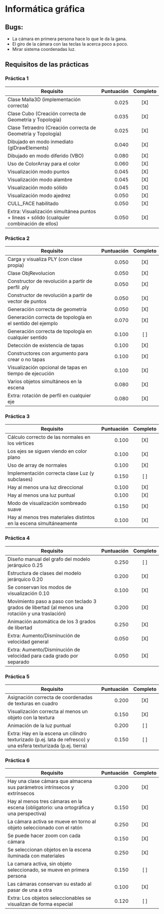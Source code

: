 # Informática gráfica

## Bugs:

- La cámara en primera persona hace lo que le da la gana.
- El giro de la cámara con las teclas la acerca poco a poco.
- Mirar sistema coordenadas luz.

## Requisitos de las prácticas

### Práctica 1

| Requisito                                                                                 | Puntuación | Completo |
| ----------------------------------------------------------------------------------------- | ---------: | :------: |
| Clase Malla3D (implementación correcta)                                                   | 0.025      | [X]      |
| Clase Cubo (Creación correcta de Geometría y Topología)                                   | 0.035      | [X]      |
| Clase Tetraedro (Creación correcta de Geometría y Topología)                              | 0.025      | [X]      |
| Dibujado en modo inmediato (glDrawElements)                                               | 0.040      | [X]      |
| Dibujado en modo diferido (VBO)                                                           | 0.080      | [X]      |
| Uso de ColorArray para el color                                                           | 0.060      | [X]      |
| Visualización modo puntos                                                                 | 0.045      | [X]      |
| Visualización modo alambre                                                                | 0.045      | [X]      |
| Visualización modo sólido                                                                 | 0.045      | [X]      |
| Visualización modo ajedrez                                                                | 0.050      | [X]      |
| CULL_FACE habilitado                                                                      | 0.050      | [X]      |
| Extra: Visualización simultánea puntos + lineas + sólido (cualquier combinación de ellos) | 0.050      | [X]      |

### Práctica 2

| Requisito                                                  | Puntuación | Completo |
| ---------------------------------------------------------- | ---------: | :------: |
| Carga y visualiza PLY (con clase propia)                   | 0.050      | [X]      |
| Clase ObjRevolucion                                        | 0.050      | [X]      |
| Constructor de revolución a partir de perfil .ply          | 0.050      | [X]      |
| Constructor de revolución a partir de vector de puntos     | 0.050      | [X]      |
| Generación correcta de geometría                           | 0.050      | [X]      |
| Generación correcta de topología en el sentido del ejemplo | 0.070      | [X]      |
| Generación correcta de topología en cualquier sentido      | 0.100      | [ ]      |
| Detección de existencia de tapas                           | 0.100      | [X]      |
| Constructores con argumento para crear o no tapas          | 0.100      | [X]      |
| Visualización opcional de tapas en tiempo de ejecución     | 0.100      | [X]      |
| Varios objetos simultáneos en la escena                    | 0.080      | [X]      |
| Extra: rotación de perfil en cualquier eje                 | 0.080      | [X]      |

### Práctica 3

| Requisito                                                           | Puntuación | Completo |
| ------------------------------------------------------------------- | ---------: | :------: |
| Cálculo correcto de las normales en los vértices                    | 0.100      | [X]      |
| Los ejes se siguen viendo en color plano                            | 0.100      | [X]      |
| Uso de array de normales                                            | 0.100      | [X]      |
| Implementación correcta clase Luz (y subclases)                     | 0.150      | [ ]      |
| Hay al menos una luz direccional                                    | 0.100      | [X]      |
| Hay al menos una luz puntual                                        | 0.100      | [X]      |
| Modo de visualización sombreado suave                               | 0.150      | [X]      |
| Hay al menos tres materiales distintos en la escena simultáneamente | 0.100      | [X]      |

### Práctica 4

| Requisito                                                                                        | Puntuación | Completo |
| ------------------------------------------------------------------------------------------------ | ---------: | :------: |
| Diseño manual del grafo del modelo jerárquico 0.25                                               | 0.250      | [ ]      |
| Estructura de clases del modelo jerárquico 0.20                                                  | 0.200      | [X]      |
| Se conservan los modos de visualización 0.10                                                     | 0.100      | [X]      |
| Movimiento paso a paso con teclado 3 grados de libertad (al menos una rotación y una traslación) | 0.200      | [X]      |
| Animación automática de los 3 grados de libertad                                                 | 0.250      | [X]      |
| Extra: Aumento/Disminución de velocidad general                                                  | 0.050      | [X]      |
| Extra: Aumento/Disminución de velocidad para cada grado por separado                             | 0.050      | [X]      |

### Práctica 5

| Requisito                                                                                                        | Puntuación | Completo |
| ---------------------------------------------------------------------------------------------------------------- | ---------: | :------: |
| Asignación correcta de coordenadas de texturas en cuadro                                                         | 0.200      | [X]      |
| Visualización correcta al menos un objeto con la textura                                                         | 0.150      | [X]      |
| Animación de la luz puntual                                                                                      | 0.200      | [ ]      |
| Extra: Hay en la escena un cilindro texturizado (p.ej. lata de refresco) y una esfera texturizada (p.ej. tierra) | 0.150      | [ ]      |

### Práctica 6

| Requisito                                                                               | Puntuación | Completo |
| --------------------------------------------------------------------------------------- | ---------: | :------: |
| Hay una clase cámara que almacena sus parámetros intrínsecos y extrínsecos              | 0.200      | [X]      |
| Hay al menos tres cámaras en la escena (obligatorio: una ortográfica y una perspectiva) | 0.150      | [X]      |
| La cámara activa se mueve en torno al objeto seleccionado con el ratón                  | 0.250      | [X]      |
| Se puede hacer zoom con cada cámara                                                     | 0.150      | [X]      |
| Se seleccionan objetos en la escena iluminada con materiales                            | 0.250      | [X]      |
| La camara activa, sin objeto seleccionado, se mueve en primera persona                  | 0.150      | [ ]      |
| Las cámaras conservan su estado al pasar de una a otra                                  | 0.100      | [X]      |
| Extra: Los objetos seleccionables se visualizan de forma especial                       | 0.120      | [ ]      |
